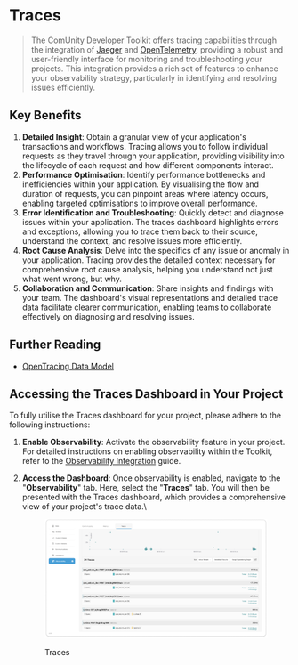 # Traces

> The ComUnity Developer Toolkit offers tracing capabilities through the integration of [Jaeger](https://www.jaegertracing.io/docs/1.55/) and [OpenTelemetry](https://opentelemetry.io/docs/what-is-opentelemetry/), providing a robust and user-friendly interface for monitoring and troubleshooting your projects. This integration provides a rich set of features to enhance your observability strategy, particularly in identifying and resolving issues efficiently.

## **Key Benefits**

1. **Detailed Insight**: Obtain a granular view of your application's transactions and workflows. Tracing allows you to follow individual requests as they travel through your application, providing visibility into the lifecycle of each request and how different components interact.
2. **Performance Optimisation**: Identify performance bottlenecks and inefficiencies within your application. By visualising the flow and duration of requests, you can pinpoint areas where latency occurs, enabling targeted optimisations to improve overall performance.
3. **Error Identification and Troubleshooting**: Quickly detect and diagnose issues within your application. The traces dashboard highlights errors and exceptions, allowing you to trace them back to their source, understand the context, and resolve issues more efficiently.
4. **Root Cause Analysis**: Delve into the specifics of any issue or anomaly in your application. Tracing provides the detailed context necessary for comprehensive root cause analysis, helping you understand not just what went wrong, but why.
5. **Collaboration and Communication**: Share insights and findings with your team. The dashboard's visual representations and detailed trace data facilitate clearer communication, enabling teams to collaborate effectively on diagnosing and resolving issues.

## Further Reading

* [OpenTracing Data Model](https://github.com/opentracing/specification/blob/master/specification.md#the-opentracing-data-model)

## Accessing the Traces Dashboard in Your Project

To fully utilise the Traces dashboard for your project, please adhere to the following instructions:

1. **Enable Observability**: Activate the observability feature in your project. For detailed instructions on enabling observability within the Toolkit, refer to the [Observability Integration](./#observability-integration) guide.
2.  **Access the Dashboard**: Once observability is enabled, navigate to the "**Observability**" tab. Here, select the "**Traces**" tab. You will then be presented with the Traces dashboard, which provides a comprehensive view of your project's trace data.\


    <figure><img src="../../.gitbook/assets/image (392).png" alt=""><figcaption><p>Traces</p></figcaption></figure>
